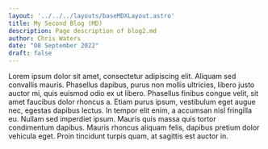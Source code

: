 ```yaml
---
layout: '../../../layouts/baseMDXLayout.astro'
title: My Second Blog (MD)
description: Page description of blog2.md
author: Chris Waters
date: "08 September 2022"
draft: false
---
```


Lorem ipsum dolor sit amet, consectetur adipiscing elit. 
Aliquam sed convallis mauris. Phasellus dapibus, purus non mollis ultricies, libero justo auctor mi, quis euismod odio ex ut libero. 
Phasellus finibus congue velit, sit amet faucibus dolor rhoncus a. Etiam purus ipsum, vestibulum eget augue nec, egestas dapibus lectus. 
In tempor elit enim, a accumsan nisl fringilla eu. Nullam sed imperdiet ipsum. Mauris quis massa quis tortor condimentum dapibus. 
Mauris rhoncus aliquam felis, dapibus pretium dolor vehicula eget. 
Proin tincidunt turpis quam, at sagittis est auctor in.